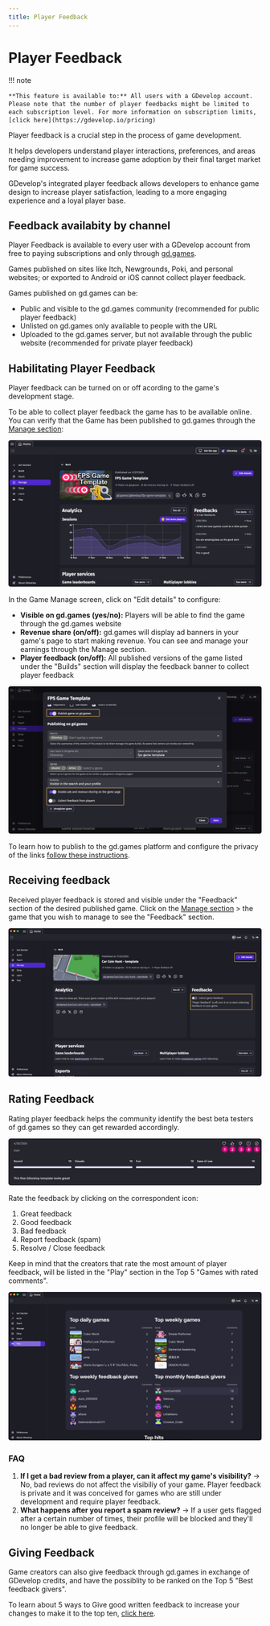 ```yaml
---
title: Player Feedback
---
```

# Player Feedback

!!! note

    **This feature is available to:** All users with a GDevelop account. Please note that the number of player feedbacks might be limited to each subscription level. For more information on subscription limits, [click here](https://gdevelop.io/pricing)

Player feedback is a crucial step in the process of game development.

It helps developers understand player interactions, preferences, and areas needing improvement to increase game adoption by their final target market for game success.

GDevelop's integrated player feedback allows developers to enhance game design to increase player satisfaction, leading to a more engaging experience and a loyal player base.

## Feedback availabity by channel
Player Feedback is available to every user with a GDevelop account from free to paying subscriptions and only through [gd.games](https://gd.games/).

Games published on sites like Itch, Newgrounds, Poki, and personal websites; or exported to Android or iOS cannot collect player feedback.

Games published on gd.games can be:

* Public and visible to the gd.games community (recommended for public player feedback)
* Unlisted on gd.games only available to people with the URL
* Uploaded to the gd.games server, but not available through the public website (recommended for private player feedback)


## Habilitating Player Feedback
Player feedback can be turned on or off acording to the game's development stage.

To be able to collect player feedback the game has to be available online. You can verify that the Game has been published to gd.games through the [Manage section](https://wiki.gdevelop.io/gdevelop5/interface/games-dashboard/):

![Playerfeedback-Dashboard](Playerfeedback-Dashboard.png)

In the Game Manage screen, click on "Edit details" to configure:

* **Visible on gd.games (yes/no):** Players will be able to find the game through the gd.games website
* **Revenue share (on/off):** gd.games will display ad banners in your game's page to start making revenue. You can see and manage your earnings through the Manage section.
* **Player feedback (on/off):** All published versions of the game listed under the "Builds" section will display the feedback banner to collect player feedback

![Playerfeedback-enablingfeedback](Playerfeedback-enablingfeedback.png)

To learn how to publish to the gd.games platform and configure the privacy of the links [follow these instructions](https://wiki.gdevelop.io/gdevelop5/publishing/web/).

## Receiving feedback
Received player feedback is stored and visible under the "Feedback" section of the desired published game.
Click on the [Manage section](https://wiki.gdevelop.io/gdevelop5/interface/games-dashboard/) > the game that you wish to manage to see the "Feedback" section.

![Playerfeedback-seeingfeedback](Playerfeedback-seeingfeedback.png)

## Rating Feedback
Rating player feedback helps the community identify the best beta testers of gd.games so they can get rewarded accordingly.

![Rate player feedback](Rate-feedback.png)

Rate the feedback by clicking on the correspondent icon:

1. Great feedback
2. Good feedback
3. Bad feedback
4. Report feedback (spam)
5. Resolve / Close feedback 

Keep in mind that the creators that rate the most amount of player feedback, will be listed in the "Play" section in the Top 5 "Games with rated comments".

![Playsection](Playsection.png)

### FAQ

1. **If I get a bad review from a player, can it affect my game's visibility?** -> No, bad reviews do not affect the visibiliy of your game. Player feedback is private and it was conceived for games who are still under development and require player feedback.
2. **What happens after you report a spam review?** -> If a user gets flagged after a certain number of times, their profile will be blocked and they'll no longer be able to give feedback.


## Giving Feedback
Game creators can also give feedback through gd.games in exchange of GDevelop credits, and have the possiblity to be ranked on the Top 5 "Best feedback givers".

To learn about 5 ways to Give good written feedback to increase your changes to make it to the top ten, [click here](https://gdevelop.io/blog/5-ways-give-good-player-feedback).


